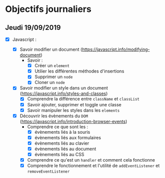 # Objectifs journaliers

## Jeudi 19/09/2019

* [X] Javascript :

  * [X] Savoir modifier un document (https://javascript.info/modifying-document)
    * Savoir :
      * [X] Créer un `element`
      * [X] Utilier les différentes méthodes d'insertions
      * [X] Supprimer un `node`
      * [X] Cloner un `node`

  * [X] Savoir modifier un style dans un document (https://javascript.info/styles-and-classes)
    * [X] Comprendre la différence entre `className` et `classList`
    * [X] Savoir ajouter, supprimer et toggle une classe
    * [X] Savoir manipuler les styles dans les `elements`

  * [X] Découvrir les évènements du `DOM` (https://javascript.info/introduction-browser-events)
    * Comprendre ce que sont les : 
      * [X] évènements liés à la souris
      * [X] évènements liés aux formulaires
      * [X] évènements liés au clavier
      * [X] évènements liés au document
      * [X] évènements liés au CSS
    * [X] Comprendre ce qu'est un `handler` et comment cela fonctionne
    * [X] Comprendre le fonctionnement et l'utilité de `addEventListener` et `removeEventListener`
